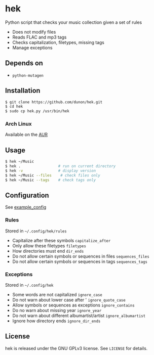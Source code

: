 # hek

Python script that checks your music collection given a set of rules

- Does not modify files
- Reads FLAC and mp3 tags
- Checks capitalization, filetypes, missing tags
- Manage exceptions

## Depends on
- `python-mutagen`

## Installation
```bash
$ git clone https://github.com/dunon/hek.git
$ cd hek
$ sudo cp hek.py /usr/bin/hek
```
### Arch Linux
Available on the [AUR](https://aur.archlinux.org/packages/hek/)

## Usage
```bash
$ hek ~/Music
$ hek .                 # run on current directory
$ hek -v                # display version
$ hek ~/Music --files    # check files only
$ hek ~/Music --tags    # check tags only
```

## Configuration
See [example_config](https://github.com/dunon/hek/tree/master/example_config)

### Rules
Stored in `~/.config/hek/rules`
- Capitalize after these symbols `capitalize_after`
- Only allow these filetypes `filetypes`
- How directories must end `dir_ends`
- Do not allow certain symbols or sequences in files `sequences_files`
- Do not allow certain symbols or sequences in tags `sequences_tags`

### Exceptions
Stored in `~/.config/hek`
- Some words are not capitalized `ignore_case`
- Do not warn about lower case after ' `ignore_quote_case`
- Allow symbols or sequences as exceptions `ignore_contains`
- Do no warn about missing year `ignore_year`
- Do not warn about different albumartist/artist `ignore_albumartist`
- Ignore how directory ends `ignore_dir_ends`

## License
hek is released under the GNU GPLv3 license. See `LICENSE` for details.
